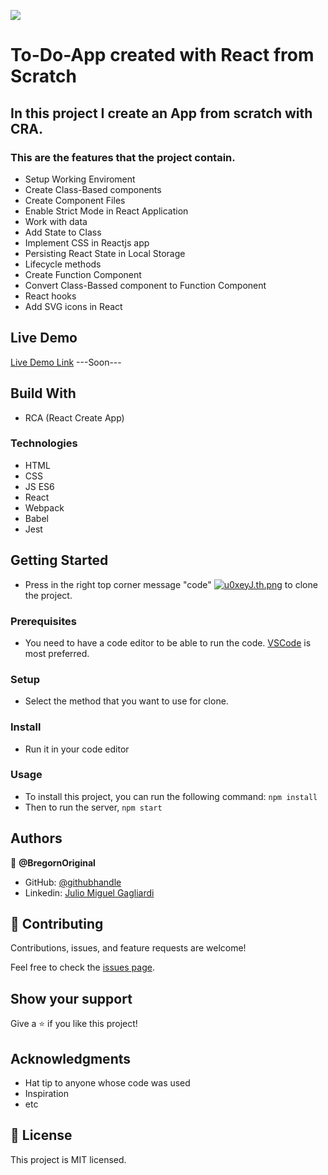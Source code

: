 ![](https://img.shields.io/badge/Microverse-blueviolet)

# To-Do-App created with React from Scratch

## In this project I create an App from scratch with CRA.

### This are the features that the project contain.

- Setup Working Enviroment
- Create Class-Based components
- Create Component Files
- Enable Strict Mode in React Application
- Work with data
- Add State to Class
- Implement CSS in Reactjs app
- Persisting React State in Local Storage
- Lifecycle methods
- Create Function Component
- Convert Class-Bassed component to Function Component
- React hooks
- Add SVG icons in React

## Live Demo

[Live Demo Link]() ---Soon---

## Build With

- RCA (React Create App)

### Technologies

- HTML 
- CSS
- JS ES6
- React
- Webpack
- Babel
- Jest

## Getting Started

- Press in the right top corner message "code" [![u0xeyJ.th.png](https://i.im.ge/2022/07/05/u0xeyJ.th.png)](https://im.ge/i/u0xeyJ) to clone the project.

### Prerequisites

- You need to have a code editor to be able to run the code. [VSCode](https://code.visualstudio.com/download) is most preferred.

### Setup

- Select the method that you want to use for clone.

### Install

- Run it in your code editor

### Usage

- To install this project, you can run the following command: `npm install`
- Then to run the server, `npm start`

## Authors

👤 **@BregornOriginal**

- GitHub: [@githubhandle](https://github.com/@BregornOriginal)
- Linkedin: [Julio Miguel Gagliardi](https://www.linkedin.com/in/julio-miguel-gagliardi-b81829197/)

## 🤝 Contributing

Contributions, issues, and feature requests are welcome!

Feel free to check the [issues page](../../issues/).

## Show your support

Give a ⭐️ if you like this project!

## Acknowledgments

- Hat tip to anyone whose code was used
- Inspiration
- etc

## 📝 License

This project is MIT licensed.